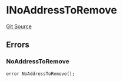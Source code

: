 # INoAddressToRemove
[Git Source](https://github.com/thrackle-io/rules-engine/blob/459b520a7107e726ba8e04fbad518d00575c4ce1/src/common/IErrors.sol)


## Errors
### NoAddressToRemove

```solidity
error NoAddressToRemove();
```

